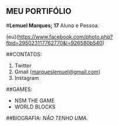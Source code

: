 ## MEU PORTIFÓLIO

#**Lemuel Marques; 17**
Aluno e Pessoa.

{eu}(https://www.facebook.com/photo.php?fbid=295023117762770&l=926580b540)

##CONTATOS:
1. Twitter
2. Gmail (marqueslemuel@gmail.com)
3. Instagram

##GAMES:
- NSM THE GAME
- WORLD BLOCKS

##BIOGRAFIA:
 _NÃO TENHO UMA._
